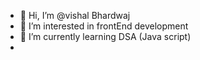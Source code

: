 - 👋 Hi, I’m @vishal Bhardwaj
- 👀 I’m interested in frontEnd development
- 🌱 I’m currently learning DSA (Java script)
- 

<!---
vishalBrdwj/vishalBrdwj is a ✨ special ✨ repository because its `README.md` (this file) appears on your GitHub profile.
You can click the Preview link to take a look at your changes.
--->
